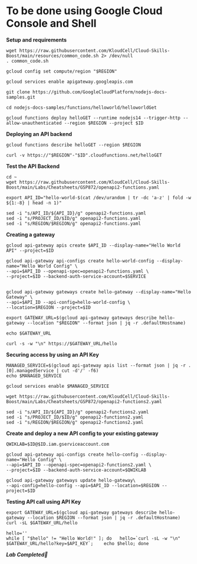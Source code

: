 # **To be done using Google Cloud Console and Shell**

**Setup and requirements**

    wget https://raw.githubusercontent.com/KloudCell/Cloud-Skills-Boost/main/resources/common_code.sh 2> /dev/null
    . common_code.sh

    gcloud config set compute/region "$REGION"

    gcloud services enable apigateway.googleapis.com

    git clone https://github.com/GoogleCloudPlatform/nodejs-docs-samples.git

    cd nodejs-docs-samples/functions/helloworld/helloworldGet

    gcloud functions deploy helloGET --runtime nodejs14 --trigger-http --allow-unauthenticated --region $REGION --project $ID

**Deploying an API backend**

    gcloud functions describe helloGET --region $REGION

    curl -v https://"$REGION"-"$ID".cloudfunctions.net/helloGET

**Test the API Backend**

    cd ~
    wget https://raw.githubusercontent.com/KloudCell/Cloud-Skills-Boost/main/Labs/Cheatsheets/GSP872/openapi2-functions.yaml

    export API_ID="hello-world-$(cat /dev/urandom | tr -dc 'a-z' | fold -w ${1:-8} | head -n 1)"

    sed -i "s/API_ID/${API_ID}/g" openapi2-functions.yaml
    sed -i "s/PROJECT_ID/$ID/g" openapi2-functions.yaml
    sed -i "s/REGION/$REGION/g" openapi2-functions.yaml

**Creating a gateway**

    gcloud api-gateway apis create $API_ID --display-name="Hello World API" --project=$ID

    gcloud api-gateway api-configs create hello-world-config --display-name="Hello World Config" \
    --api=$API_ID --openapi-spec=openapi2-functions.yaml \
    --project=$ID --backend-auth-service-account=$SERVICE


    gcloud api-gateway gateways create hello-gateway --display-name="Hello Gateway" \
    --api=$API_ID --api-config=hello-world-config \
    --location=$REGION --project=$ID

    export GATEWAY_URL=$(gcloud api-gateway gateways describe hello-gateway --location "$REGION" --format json | jq -r .defaultHostname)

    echo $GATEWAY_URL

    curl -s -w "\n" https://$GATEWAY_URL/hello

**Securing access by using an API Key**

    MANAGED_SERVICE=$(gcloud api-gateway apis list --format json | jq -r .[0].managedService | cut -d'/' -f6)
    echo $MANAGED_SERVICE

    gcloud services enable $MANAGED_SERVICE

    wget https://raw.githubusercontent.com/KloudCell/Cloud-Skills-Boost/main/Labs/Cheatsheets/GSP872/openapi2-functions2.yaml

    sed -i "s/API_ID/${API_ID}/g" openapi2-functions2.yaml
    sed -i "s/PROJECT_ID/$ID/g" openapi2-functions2.yaml
    sed -i "s/REGION/$REGION/g" openapi2-functions2.yaml

**Create and deploy a new API config to your existing gateway**

    QWIKLAB=$ID@$ID.iam.gserviceaccount.com

    gcloud api-gateway api-configs create hello-config --display-name="Hello Config" \
    --api=$API_ID --openapi-spec=openapi2-functions2.yaml \
    --project=$ID --backend-auth-service-account=$QWIKLAB

    gcloud api-gateway gateways update hello-gateway\
    --api-config=hello-config --api=$API_ID --location=$REGION --project=$ID

**Testing API call using API Key**

    export GATEWAY_URL=$(gcloud api-gateway gateways describe hello-gateway --location $REGION --format json | jq -r .defaultHostname)
    curl -sL $GATEWAY_URL/hello

    hello=''
    while [ "$hello" != "Hello World!" ]; do   hello=`curl -sL -w "\n" $GATEWAY_URL/hello?key=$API_KEY`;	echo $hello; done

***Lab Completed🎉***